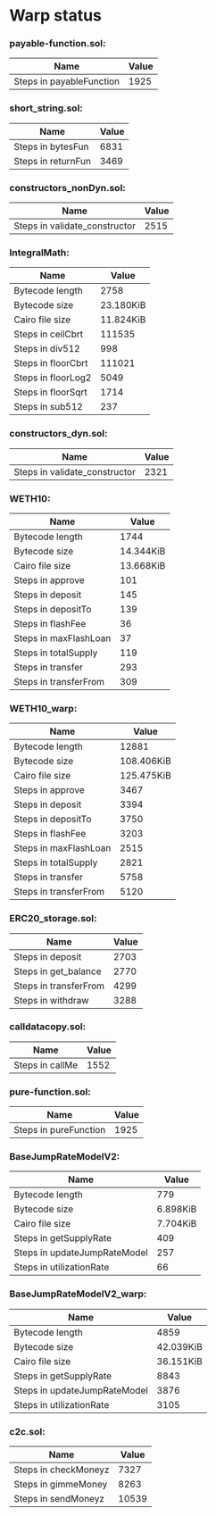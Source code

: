 # Warp status
### payable-function.sol:
| Name | Value |
| ----------- | ----------- |
| Steps in payableFunction | 1925 |
### short_string.sol:
| Name | Value |
| ----------- | ----------- |
| Steps in bytesFun | 6831 |
| Steps in returnFun | 3469 |
### constructors_nonDyn.sol:
| Name | Value |
| ----------- | ----------- |
| Steps in validate_constructor | 2515 |
### IntegralMath:
| Name | Value |
| ----------- | ----------- |
| Bytecode length | 2758 |
| Bytecode size | 23.180KiB |
| Cairo file size | 11.824KiB |
| Steps in ceilCbrt | 111535 |
| Steps in div512 | 998 |
| Steps in floorCbrt | 111021 |
| Steps in floorLog2 | 5049 |
| Steps in floorSqrt | 1714 |
| Steps in sub512 | 237 |
### constructors_dyn.sol:
| Name | Value |
| ----------- | ----------- |
| Steps in validate_constructor | 2321 |
### WETH10:
| Name | Value |
| ----------- | ----------- |
| Bytecode length | 1744 |
| Bytecode size | 14.344KiB |
| Cairo file size | 13.668KiB |
| Steps in approve | 101 |
| Steps in deposit | 145 |
| Steps in depositTo | 139 |
| Steps in flashFee | 36 |
| Steps in maxFlashLoan | 37 |
| Steps in totalSupply | 119 |
| Steps in transfer | 293 |
| Steps in transferFrom | 309 |
### WETH10_warp:
| Name | Value |
| ----------- | ----------- |
| Bytecode length | 12881 |
| Bytecode size | 108.406KiB |
| Cairo file size | 125.475KiB |
| Steps in approve | 3467 |
| Steps in deposit | 3394 |
| Steps in depositTo | 3750 |
| Steps in flashFee | 3203 |
| Steps in maxFlashLoan | 2515 |
| Steps in totalSupply | 2821 |
| Steps in transfer | 5758 |
| Steps in transferFrom | 5120 |
### ERC20_storage.sol:
| Name | Value |
| ----------- | ----------- |
| Steps in deposit | 2703 |
| Steps in get_balance | 2770 |
| Steps in transferFrom | 4299 |
| Steps in withdraw | 3288 |
### calldatacopy.sol:
| Name | Value |
| ----------- | ----------- |
| Steps in callMe | 1552 |
### pure-function.sol:
| Name | Value |
| ----------- | ----------- |
| Steps in pureFunction | 1925 |
### BaseJumpRateModelV2:
| Name | Value |
| ----------- | ----------- |
| Bytecode length | 779 |
| Bytecode size | 6.898KiB |
| Cairo file size | 7.704KiB |
| Steps in getSupplyRate | 409 |
| Steps in updateJumpRateModel | 257 |
| Steps in utilizationRate | 66 |
### BaseJumpRateModelV2_warp:
| Name | Value |
| ----------- | ----------- |
| Bytecode length | 4859 |
| Bytecode size | 42.039KiB |
| Cairo file size | 36.151KiB |
| Steps in getSupplyRate | 8843 |
| Steps in updateJumpRateModel | 3876 |
| Steps in utilizationRate | 3105 |
### c2c.sol:
| Name | Value |
| ----------- | ----------- |
| Steps in checkMoneyz | 7327 |
| Steps in gimmeMoney | 8263 |
| Steps in sendMoneyz | 10539 |
